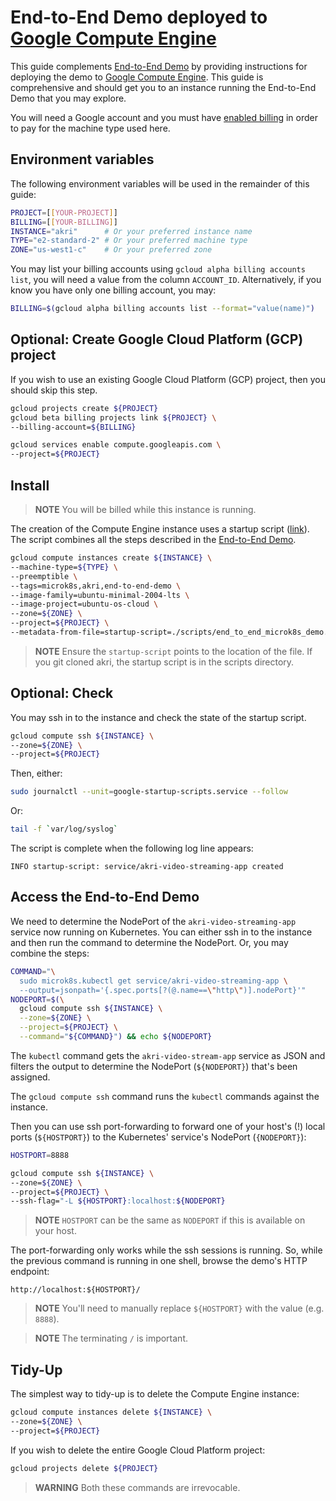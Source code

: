# End-to-End Demo deployed to [Google Compute Engine](https://cloud.google.com/compute)

This guide complements [End-to-End Demo](./end-to-end-demo.md) by providing instructions for deploying the demo to [Google Compute Engine](https://cloud.google.com/compute). This guide is comprehensive and should get you to an instance running the End-to-End Demo that you may explore.

You will need a Google account and you must have [enabled billing](https://support.google.com/googleapi/answer/6158867) in order to pay for the machine type used here.

## Environment variables

The following environment variables will be used in the remainder of this guide:

```bash
PROJECT=[[YOUR-PROJECT]]
BILLING=[[YOUR-BILLING]]
INSTANCE="akri"      # Or your preferred instance name
TYPE="e2-standard-2" # Or your preferred machine type
ZONE="us-west1-c"    # Or your preferred zone
```

You may list your billing accounts using `gcloud alpha billing accounts list`, you will need a value from the column `ACCOUNT_ID`. Alternatively, if you know you have only one billing account, you may:

```bash
BILLING=$(gcloud alpha billing accounts list --format="value(name)")
```

## Optional: Create Google Cloud Platform (GCP) project

If you wish to use an existing Google Cloud Platform (GCP) project, then you should skip this step.

```bash
gcloud projects create ${PROJECT}
gcloud beta billing projects link ${PROJECT} \
--billing-account=${BILLING}

gcloud services enable compute.googleapis.com \
--project=${PROJECT}
```

## Install

> **NOTE** You will be billed while this instance is running.

The creation of the Compute Engine instance uses a startup script ([link](/scripts/end_to_end_microk8s_demo.sh)). The script combines all the steps described in the [End-to-End Demo](/docs/end-to-end-demo.md).

```bash
gcloud compute instances create ${INSTANCE} \
--machine-type=${TYPE} \
--preemptible \
--tags=microk8s,akri,end-to-end-demo \
--image-family=ubuntu-minimal-2004-lts \
--image-project=ubuntu-os-cloud \
--zone=${ZONE} \
--project=${PROJECT} \
--metadata-from-file=startup-script=./scripts/end_to_end_microk8s_demo.sh
```

> **NOTE** Ensure the `startup-script` points to the location of the file. If you git cloned akri, the startup script is in the scripts directory.

## Optional: Check

You may ssh in to the instance and check the state of the startup script.

```bash
gcloud compute ssh ${INSTANCE} \
--zone=${ZONE} \
--project=${PROJECT}
```

Then, either:

```bash
sudo journalctl --unit=google-startup-scripts.service --follow
```

Or:

```bash
tail -f `var/log/syslog`
```

The script is complete when the following log line appears:

```console
INFO startup-script: service/akri-video-streaming-app created
```

## Access the End-to-End Demo

We need to determine the NodePort of the `akri-video-streaming-app` service now running on Kubernetes. You can either ssh in to the instance and then run the command to determine the NodePort. Or, you may combine the steps:

```bash
COMMAND="\
  sudo microk8s.kubectl get service/akri-video-streaming-app \
  --output=jsonpath='{.spec.ports[?(@.name==\"http\")].nodePort}'"
NODEPORT=$(\
  gcloud compute ssh ${INSTANCE} \
  --zone=${ZONE} \
  --project=${PROJECT} \
  --command="${COMMAND}") && echo ${NODEPORT}
```

The `kubectl` command gets the `akri-video-stream-app` service as JSON and filters the output to determine the NodePort (`${NODEPORT}`) that's been assigned.

The `gcloud compute ssh` command runs the `kubectl` commands against the instance.

Then you can use ssh port-forwarding to forward one of your host's (!) local ports (`${HOSTPORT}`) to the Kubernetes' service's NodePort (`{NODEPORT}`):

```bash
HOSTPORT=8888

gcloud compute ssh ${INSTANCE} \
--zone=${ZONE} \
--project=${PROJECT} \
--ssh-flag="-L ${HOSTPORT}:localhost:${NODEPORT}
```

> **NOTE** `HOSTPORT` can be the same as `NODEPORT` if this is available on your host.

The port-forwarding only works while the ssh sessions is running. So, while the previous command is running in one shell, browse the demo's HTTP endpoint: 

```console
http://localhost:${HOSTPORT}/
```

> **NOTE** You'll need to manually replace `${HOSTPORT}` with the value (e.g. `8888`).

> **NOTE** The terminating `/` is important.

## Tidy-Up

The simplest way to tidy-up is to delete the Compute Engine instance:

```bash
gcloud compute instances delete ${INSTANCE} \
--zone=${ZONE} \
--project=${PROJECT}
```

If you wish to delete the entire Google Cloud Platform project:

```bash
gcloud projects delete ${PROJECT}
```

> **WARNING** Both these commands are irrevocable.